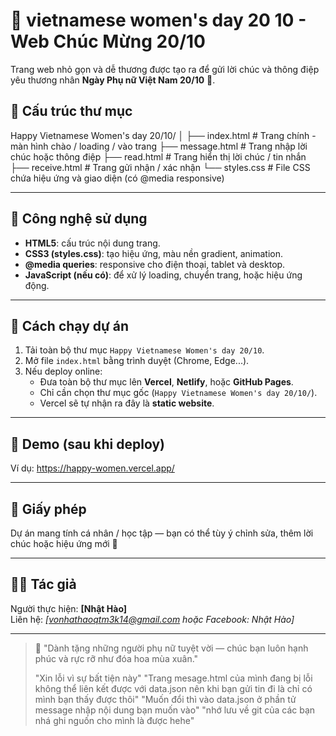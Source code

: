 # 💐 vietnamese women's day 20 10 - Web Chúc Mừng 20/10

Trang web nhỏ gọn và dễ thương được tạo ra để gửi lời chúc và thông điệp yêu thương nhân **Ngày Phụ nữ Việt Nam 20/10** 💖.

## 🌸 Cấu trúc thư mục

Happy Vietnamese Women's day 20/10/
│
├── index.html # Trang chính - màn hình chào / loading / vào trang
├── message.html # Trang nhập lời chúc hoặc thông điệp
├── read.html # Trang hiển thị lời chúc / tin nhắn
├── receive.html # Trang gửi nhận / xác nhận
└── styles.css # File CSS chứa hiệu ứng và giao diện (có @media responsive)

---

## 🎨 Công nghệ sử dụng
- **HTML5**: cấu trúc nội dung trang.
- **CSS3 (styles.css)**: tạo hiệu ứng, màu nền gradient, animation.
- **@media queries**: responsive cho điện thoại, tablet và desktop.
- **JavaScript (nếu có)**: để xử lý loading, chuyển trang, hoặc hiệu ứng động.

---

## 🚀 Cách chạy dự án
1. Tải toàn bộ thư mục `Happy Vietnamese Women's day 20/10`.
2. Mở file `index.html` bằng trình duyệt (Chrome, Edge...).
3. Nếu deploy online:
   - Đưa toàn bộ thư mục lên **Vercel**, **Netlify**, hoặc **GitHub Pages**.
   - Chỉ cần chọn thư mục gốc (`Happy Vietnamese Women's day 20/10/`).
   - Vercel sẽ tự nhận ra đây là **static website**.

---

## 💖 Demo (sau khi deploy)
Ví dụ:  https://happy-women.vercel.app/


---

## 📜 Giấy phép
Dự án mang tính cá nhân / học tập — bạn có thể tùy ý chỉnh sửa, thêm lời chúc hoặc hiệu ứng mới 🌷

---

## 👩‍💻 Tác giả
Người thực hiện: **[Nhật Hào]**  
Liên hệ: *[vonhathaoqtm3k14@gmail.com hoặc Facebook: Nhật Hào]*

---

> 🌺 "Dành tặng những người phụ nữ tuyệt vời — chúc bạn luôn hạnh phúc và rực rỡ như đóa hoa mùa xuân."
>
> "Xin lỗi vì sự bất tiện này"
> "Trang mesage.html của mình đang bị lỗi không thể liên kết được với data.json nên khi bạn gửi tin đi là chỉ có mình bạn thấy được thôi"
> "Muốn đổi thì vào data.json ở phần tử message nhập nội dung bạn muốn vào" "nhớ lưu về git của các bạn nhá ghi nguốn cho mình là được hehe"
> 
